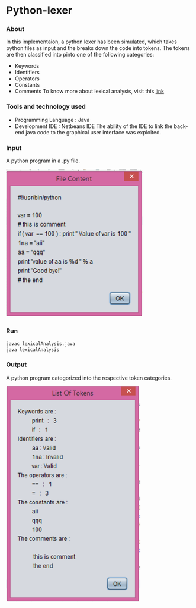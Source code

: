 # Python-lexer

### About

In this implementaion, a python lexer has been simulated, which takes python files as input and the breaks down the code into tokens. The tokens are then classified into pinto one of the following categories: 
* Keywords
* Identifiers
* Operators
* Constants
* Comments
To know more about lexical analysis, visit this [link](https://en.wikipedia.org/wiki/Lexical_analysis)


### Tools and technology used

* Programming Language : Java
* Development IDE : Netbeans IDE
The ability of the IDE to link the back-end java code to the graphical user interface was exploited.

### Input

  A python program in a .py file.
  
  ![Alt text](/fileContent.png?raw=true "File content")
  
  
### Run
 ```
 javac lexicalAnalysis.java
 java lexicalAnalysis
 ```

### Output

A python program categorized into the respective token categories.

![Alt text](/sampleOutput.png?raw=true "Output")





